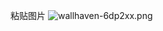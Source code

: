 粘贴图片
![wallhaven-6dp2xx.png](https://gitee.com/BIGDragon962464/my-picture/raw/master/Picture/202308081558850.png)


